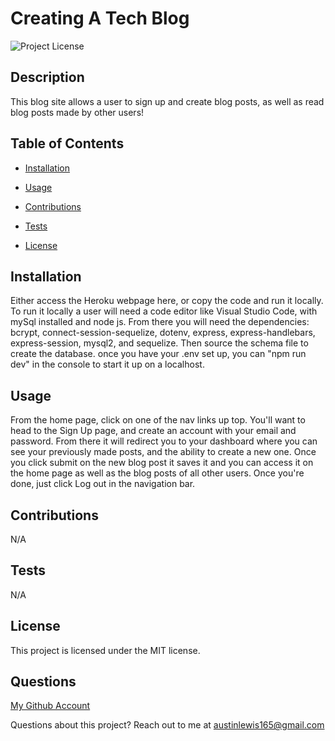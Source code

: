# Creating A Tech Blog
![Project License](https://img.shields.io/badge/license-MIT-orange.svg)

## Description
This blog site allows a user to sign up and create blog posts, as well as read blog posts made by other users!

## Table of Contents
* [Installation](#Installation)
* [Usage](#Usage)
* [Contributions](#Contributions)
* [Tests](#Tests)

* [License](#license)

## Installation
Either access the Heroku webpage here, or copy the code and run it locally. To run it locally a user will need a code editor like Visual Studio Code, with mySql installed and node js. From there you will need the dependencies: bcrypt, connect-session-sequelize, dotenv, express, express-handlebars, express-session, mysql2, and sequelize. Then source the schema file to create the database. once you have your .env set up, you can "npm run dev" in the console to start it up on a localhost.

## Usage
From the home page, click on one of the nav links up top. You'll want to head to the Sign Up page, and create an account with your email and password. From there it will redirect you to your dashboard where you can see your previously made posts, and the ability to create a new one. Once you click submit on the new blog post it saves it and you can access it on the home page as well as the blog posts of all other users. Once you're done, just click Log out in the navigation bar.

## Contributions
N/A

## Tests
N/A

## License
This project is licensed under the MIT license.

## Questions
[My Github Account](https://github.com/AustinL96)

Questions about this project? Reach out to me at [austinlewis165@gmail.com](mailto:austinlewis165@gmail.com)